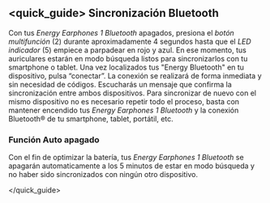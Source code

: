 ## <quick_guide> Sincronización Bluetooth

Con tus *Energy Earphones 1 Bluetooth* apagados, presiona el *botón multifunción* (2) durante aproximadamente 4 segundos hasta que el *LED indicador* (5) empiece a parpadear en rojo y azul. En ese momento, tus auriculares estarán en modo búsqueda listos para sincronizarlos con tu smartphone o tablet. Una vez localizados tus "Energy Bluetooth" en tu dispositivo, pulsa “conectar”. La conexión se realizará de forma inmediata y sin necesidad de códigos. Escucharás un mensaje que confirma la sincronización entre ambos dispositivos.
Para sincronizar de nuevo con el mismo dispositivo no es necesario repetir todo el proceso, basta con mantener encendido tus *Energy Earphones 1 Bluetooth* y la conexión Bluetooth® de tu smartphone, tablet, portátil, etc.

### Función Auto apagado
Con el fin de optimizar la batería, tus *Energy Earphones 1 Bluetooth* se apagarán automaticamente a los 5 minutos de estar en modo búsqueda y no haber sido sincronizados con ningún otro dispositivo.

</quick_guide>
